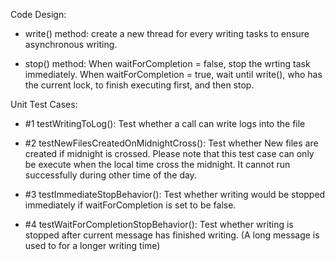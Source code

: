 Code Design:
- write() method: create a new thread for every writing tasks to ensure asynchronous writing.

- stop() method: When waitForCompletion = false, stop the wrting task immediately. When waitForCompletion = true, wait until write(), who has the current lock, to finish executing first, and then stop.


Unit Test Cases:     
- #1 testWritingToLog(): Test whether a call can write logs into the file

- #2 testNewFilesCreatedOnMidnightCross(): Test whether New files are created if midnight is crossed. Please note that this test case can only be execute when the local time cross the midnight. It cannot run successfully during other time of the day.

- #3 testImmediateStopBehavior(): Test whether writing would be stopped immediately if waitForCompletion is set to be false.

- #4 testWaitForCompletionStopBehavior(): Test whether writing is stopped after current message has finished writing. (A long message is used to for a longer writing time)

